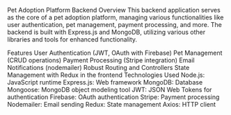 Pet Adoption Platform Backend
Overview
This backend application serves as the core of a pet adoption platform, managing various functionalities like user authentication, pet management, payment processing, and more. The backend is built with Express.js and MongoDB, utilizing various other libraries and tools for enhanced functionality.

Features
User Authentication (JWT, OAuth with Firebase)
Pet Management (CRUD operations)
Payment Processing (Stripe integration)
Email Notifications (nodemailer)
Robust Routing and Controllers
State Management with Redux in the frontend
Technologies Used
Node.js: JavaScript runtime
Express.js: Web framework
MongoDB: Database
Mongoose: MongoDB object modeling tool
JWT: JSON Web Tokens for authentication
Firebase: OAuth authentication
Stripe: Payment processing
Nodemailer: Email sending
Redux: State management
Axios: HTTP client
